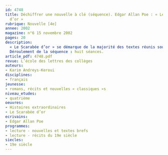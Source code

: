 ```yaml
---
id: 4748
title: Déchiffrer une nouvelle à clé (séquence). Edgar Allan Poe : « Le Scarabée
  d’or »
rubrique: Nouvelle [4e]
annee: 2002
magazine: n°6 15 novembre 2002
pages: 20
description: 
  « Le Scarabée d’or » se démarque de la majorité des textes réunis sous le titre « Histoires extraordinaires » et appartient davantage à la veine policière de l’œuvre de Poe. En quatrième, l’étude de cette nouvelle permet d’affiner la notion de point de vue, d’aborder le texte de type explicatif dans le cadre d’une fiction et de sensibiliser les élèves aux problèmes de la traduction. À un autre niveau, ce récit jette un éclairage particulier sur la lecture elle-même. Il bénéficie en effet d’un statut indécis : chasse au trésor sans véritable piment, roman d’aventures en concentré, récit à la lisière du fantastique, ce texte, trop poli pour être honnête, déjoue les attentes du lecteur.
  Déroulement de la séquence : huit séances.
article_pdf: 4748.pdf
revue: L’école des lettres des collèges
auteurs:
- Karim Andreys-Keroui
disciplines:
- français
jeunesse:
- romans, récits et nouvelles « classiques »s
niveau_etudes:
- quatrième
oeuvres:
- Histoires extraordinaires
- Le Scarabée d’or
ecrivains:
- Edgar Allan Poe
programmes:
- lecture - nouvelles et textes brefs
- lecture - récits du 19e siècle
siecles:
- 19e siècle
---
```

